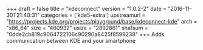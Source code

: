 +++
draft = false
title = "kdeconnect"
version = "1.0.2-2"
date = "2016-11-30T21:40:31"
categories = ['kde5-extra']
upstreamurl = "https://projects.kde.org/projects/playground/base/kdeconnect-kde"
arch = "x86_64"
size = "460932"
usize = "2892861"
sha1sum = "0dde2cb819c9064722106c90290a8425f8599238"
+++
Adds communication between KDE and your smartphone